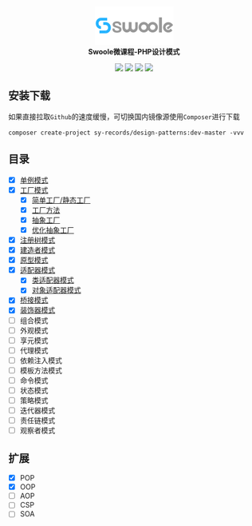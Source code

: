 <p align="center">
  <a href="https://course.swoole-cloud.com">
    <img src="swoolee-logo.png">
  </a>
  <br>
  <b>Swoole微课程-PHP设计模式</b>
</p>
<p align="center">
  <a href="https://qq52o.me"><img src="https://img.shields.io/badge/contact-@Luffy-orange.svg?style=flat"></a>
  <img src="https://poser.pugx.org/sy-records/design-patterns/license">
  <a href="https://packagist.org/packages/sy-records/design-patterns"><img src="https://poser.pugx.org/sy-records/design-patterns/downloads"></a>
  <a href="https://github.com/sy-records/design-patterns/graphs/contributors"><img src="https://img.shields.io/github/contributors/sy-records/design-patterns"></a>
</p>

## 安装下载

如果直接拉取`Github`的速度缓慢，可切换国内镜像源使用`Composer`进行下载

```shell
composer create-project sy-records/design-patterns:dev-master -vvv
```

## 目录

* [x] [单例模式](Singleton)
* [x] [工厂模式](Factory)
    * [x] [简单工厂/静态工厂](Factory/SimpleFactory)
    * [x] [工厂方法](Factory/FactoryMethod)
    * [x] [抽象工厂](Factory/AbstractFactory)
    * [x] [优化抽象工厂](Factory/OptimizeAbstractFactory)
* [x] [注册树模式](RegistryTree)
* [x] [建造者模式](Builder)
* [x] [原型模式](Prototype)
* [x] [适配器模式](Adapter)
    * [x] [类适配器模式](Adapter/ClassAdapter)
    * [x] [对象适配器模式](Adapter/ObjectAdapter)
* [x] [桥接模式](Bridge)
* [x] [装饰器模式](Decorator)
* [ ] 组合模式
* [ ] 外观模式
* [ ] 享元模式
* [ ] 代理模式
* [ ] 依赖注入模式
* [ ] 模板方法模式
* [ ] 命令模式
* [ ] 状态模式
* [ ] 策略模式
* [ ] 迭代器模式
* [ ] 责任链模式
* [ ] 观察者模式

## 扩展

* [x] POP
* [x] OOP
* [ ] AOP
* [ ] CSP
* [ ] SOA
